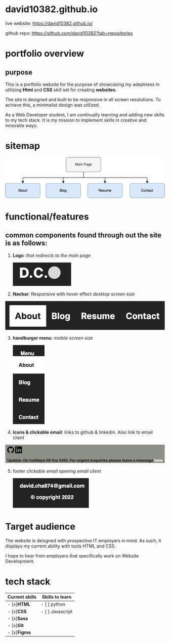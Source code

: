 # david10382.github.io
live website: https://david10382.github.io/

github repo: https://github.com/david10382?tab=repositories

# portfolio overview 

## purpose
This is a portfolio website for the purpose of showcasing my adeptness in utilizing **Html** and **CSS** skill set for creating **websites**. 

The site is designed and built to be responsive in all screen resolutions. To achieve this, a minimalist design was utilized.

As a Web Developer student, I am continually learning and adding new skills to my tech stack. It is my mission to  implement skills in creative and innovatie ways.

# sitemap
![site map](./docs/site-map.png "site map")
<br>

# functional/features

## common components found through out the site is as follows:

1. **Logo**: *that redirects to the main page* 

    ![logo](./docs/logo.png "logo")

2.  **Navbar**: Responsive with hover effect *desktop screen size*

![navbar-desktop](./docs/navbar-desktop.png)

3. **handburger menu**: *mobile screen size*

    ![Hamburger menu](./docs/Hamburger%20menu.png)


4. **Icons & clickable email**: links to github & linkedin. Also link to email client

![icons and email](./docs/icons%20and%20email.png)

5. footer *clickable email opening email client*

    ![clicable email](./docs/clickable%20email.png)


# Target audience
The website is deisgned with prospective IT employers in mind. As such, it displays my current ability with tools HTML and CSS. 

I hope to hear from employers that specifically work on Website Decelopment.

<!-- Tables-->
# tech stack

|Current skills     | Skills to learn   |
|-------------------|-------------------|
|- [x]**HTML**      |- [ ] python       |
|- [x]**CSS**       |- [ ] Javascript   |
|- [x]**Sass**      |                   |
|- [x]**Git**       |                   |
|- [x]**Figma**     |                   |

<!-- Tables-->
